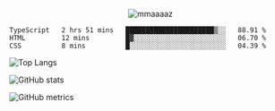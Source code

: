 <p align="center"> <img src="https://komarev.com/ghpvc/?username=mmaaaaz&label=PROFILE+VIEWS&color=22223b&style=for-the-badge" alt="mmaaaaz" /> </p>

<!--START_SECTION:waka-->

```text
TypeScript   2 hrs 51 mins   ██████████████████████▒░░   88.91 %
HTML         12 mins         █▓░░░░░░░░░░░░░░░░░░░░░░░   06.70 %
CSS          8 mins          █░░░░░░░░░░░░░░░░░░░░░░░░   04.39 %
```

<!--END_SECTION:waka-->

<!-- ![trophy](https://github-profile-trophy.vercel.app/?username=mmaaaaz) -->

<!-- <div align="center"> -->
  ![Top Langs](https://github-readme-stats.vercel.app/api/top-langs/?username=mmaaaaz&show_icons=true&theme=github_dark&layout=compact&hide=css)
<!-- </div> -->

<!-- <div align="center"> -->
  ![GitHub stats](https://github-readme-stats.vercel.app/api?username=mmaaaaz&show_icons=true&theme=github_dark&count_private=true)  
<!-- </div> -->

<!-- <div align="center"> -->
  ![GitHub metrics](https://metrics.lecoq.io/mmaaaaz)
<!-- </div> -->
